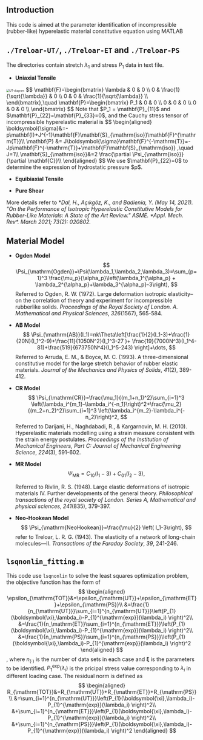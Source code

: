 ## Introduction

This code is aimed at the parameter identification of incompressible (rubber-like) hyperelastic material constitutive equation using MATLAB



## `./Treloar-UT/`, `./Treloar-ET`  and `./Treloar-PS`

The directories contain stretch $\lambda_1$ and stress $P_1$ data in text file.

- **Uniaxial Tensile**

<img src="Parameter-Identification/figures/UT-diagram.jpg" alt="UT-diagram" style="zoom:50%;" />
$$
\mathbf{F}=\begin{bmatrix}
\lambda & 0 & 0 \\
0 & \frac{1}{\sqrt{\lambda}} & 0 \\
0 & 0 & \frac{1}{\sqrt{\lambda}} \\
\end{bmatrix},\quad \mathbf{P}=\begin{bmatrix}
P_1 & 0 & 0 \\
0 & 0 & 0 \\
0 & 0 & 0 \\
\end{bmatrix}
$$
Note that $P_1 = \mathbf{P}_{11}$ and $\mathbf{P}_{22}=\mathbf{P}_{33}=0$, and the Cauchy stress tensor of incompressible hyperelastic material is
$$
\begin{aligned}
\boldsymbol{\sigma}&=-p\mathbf{I}+J^{-1}\mathbf{F}\mathbf{S}_{\mathrm{iso}}\mathbf{F}^{\mathrm{T}}\\
\mathbf{P} &= J\boldsymbol{\sigma}\mathbf{F}^{-\mathrm{T}}=-Jp\mathbf{F}^{-\mathrm{T}}+\mathbf{F}\mathbf{S}_{\mathrm{iso}} ,\quad J=1\\
\mathbf{S}_{\mathrm{iso}}&=2 \frac{\partial \Psi_{\mathrm{iso}}}{\partial \mathbf{C}}\\
\end{aligned}
$$
We use $\mathbf{P}_{22}=0$ to determine the expression of hydrostatic pressure $p$.

- **Equibiaxial Tensile**

- **Pure Shear**

More details refer to **Dal, H., Açıkgöz, K., and Badienia, Y. (May 14, 2021). "On the Performance of Isotropic Hyperelastic Constitutive Models for Rubber-Like Materials: A State of the Art Review." ASME. \*Appl. Mech. Rev\*. March 2021; 73(2): 020802.*

## Material Model

- **Ogden Model**
  $$
  \Psi_{\mathrm{Ogden}}=\Psi(\lambda_1,\lambda_2,\lambda_3)=\sum_{p=1}^3 \frac{\mu_p}{\alpha_p}\left(\lambda_1^{\alpha_p} + \lambda_2^{\alpha_p}+\lambda_3^{\alpha_p}-3\right),
  $$
  Referred to Ogden, R. W. (1972). Large deformation isotropic elasticity–on the correlation of theory and experiment for incompressible rubberlike solids. *Proceedings of the Royal Society of London. A. Mathematical and Physical Sciences*, *326*(1567), 565-584.

- **AB Model**
  $$
  \Psi_{\mathrm{AB}}(I_1)=nk\Theta\left[\frac{1}{2}(I_1-3)+\frac{1}{20N}(I_1^2-9)+\frac{11}{1050N^2}(I_1^3-27 )+ \frac{19}{7000N^3}(I_1^4-81)+\frac{519}{673750N^4}(I_1^5-243) \right]+\dots,
  $$
  Referred to Arruda, E. M., & Boyce, M. C. (1993). A three-dimensional constitutive model for the large stretch behavior of rubber elastic materials. *Journal of the Mechanics and Physics of Solids*, *41*(2), 389-412.
  
- **CR Model**
  $$
  \Psi_{\mathrm{CR}}=\frac{\mu_1}{(m_1+n_1)^2}\sum_{i=1}^3 \left(\lambda_i^{m_1}-\lambda_i^{-n_1}\right)^2+\frac{\mu_2}{(m_2+n_2)^2}\sum_{i=1}^3 \left(\lambda_i^{m_2}-\lambda_i^{-n_2}\right)^2,
  $$
  Referred to Darijani, H., Naghdabadi, R., & Kargarnovin, M. H. (2010). Hyperelastic materials modelling using a strain measure consistent with the strain energy postulates. *Proceedings of the Institution of Mechanical Engineers, Part C: Journal of Mechanical Engineering Science*, *224*(3), 591-602.

- **MR Model**
  $$
  \Psi_{\mathrm{MR}}=C_{10}(I_1-3)+C_{01}(I_2-3),
  $$
  

  Referred to Rivlin, R. S. (1948). Large elastic deformations of isotropic materials IV. Further developments of the general theory. *Philosophical transactions of the royal society of London. Series A, Mathematical and physical sciences*, *241*(835), 379-397.

- **Neo-Hookean Model**
  $$
  \Psi_{\mathrm{NeoHookean}}=\frac{\mu}{2} \left( I_1-3\right),
  $$
  refer to Treloar, L. R. G. (1943). The elasticity of a network of long-chain molecules—II. *Transactions of the Faraday Society*, *39*, 241-246.

## `lsqnonlin_fitting.m`

This code use `lsqnonlin` to solve the least squares optimization problem, the objective function has the form of
$$
\begin{aligned}
\epsilon_{\mathrm{TOT}}&=\epsilon_{\mathrm{UT}}+\epsilon_{\mathrm{ET}}+\epsilon_{\mathrm{PS}}\\
&=\frac{1}{n_{\mathrm{UT}}}\sum_{i=1}^{n_{\mathrm{UT}}}\left(P_{1}(\boldsymbol{\xi},\lambda_i)-P_{1}^{\mathrm{exp}}(\lambda_i) \right)^2\\
&=\frac{1}{n_\mathrm{ET}}\sum_{i=1}^{n_{\mathrm{ET}}}\left(P_{1}(\boldsymbol{\xi},\lambda_i)-P_{1}^{\mathrm{exp}}(\lambda_i) \right)^2\\
&=\frac{1}{n_\mathrm{PS}}\sum_{i=1}^{n_{\mathrm{PS}}}\left(P_{1}(\boldsymbol{\xi},\lambda_i)-P_{1}^{\mathrm{exp}}(\lambda_i) \right)^2
\end{aligned}
$$
, where $n_{(\cdot)}$ is the number of data sets in each case and $\boldsymbol{\xi}$ is the parameters to be identified. $P_{1}^{\mathrm{exp}}(\lambda_i)$ is the pricipal stress value corresponding to $\lambda_i$ in different loading case. The residual norm is defined as
$$
\begin{aligned}
R_{\mathrm{TOT}}&=R_{\mathrm{UT}}+R_{\mathrm{ET}}+R_{\mathrm{PS}}\\
&=\sum_{i=1}^{n_{\mathrm{UT}}}\left(P_{1}(\boldsymbol{\xi},\lambda_i)-P_{1}^{\mathrm{exp}}(\lambda_i) \right)^2\\
&+\sum_{i=1}^{n_{\mathrm{ET}}}\left(P_{1}(\boldsymbol{\xi},\lambda_i)-P_{1}^{\mathrm{exp}}(\lambda_i) \right)^2\\
&+\sum_{i=1}^{n_{\mathrm{PS}}}\left(P_{1}(\boldsymbol{\xi},\lambda_i)-P_{1}^{\mathrm{exp}}(\lambda_i) \right)^2
\end{aligned}
$$
